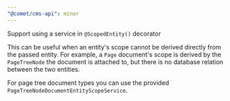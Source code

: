 ```yaml
---
"@comet/cms-api": minor
---
```


Support using a service in `@ScopedEntity()` decorator

This can be useful when an entity's scope cannot be derived directly from the passed entity.
For example, a `Page` document's scope is derived by the `PageTreeNode` the document is attached to, but there is no database relation between the two entities.

For page tree document types you can use the provided `PageTreeNodeDocumentEntityScopeService`.
